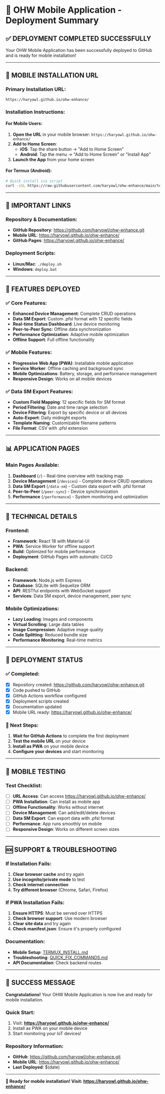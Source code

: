 # 🚀 OHW Mobile Application - Deployment Summary

## ✅ **DEPLOYMENT COMPLETED SUCCESSFULLY**

Your OHW Mobile Application has been successfully deployed to GitHub and is ready for mobile installation!

---

## 📱 **MOBILE INSTALLATION URL**

### **Primary Installation URL:**
```
https://haryowl.github.io/ohw-enhance/
```

### **Installation Instructions:**

#### **For Mobile Users:**
1. **Open the URL** in your mobile browser: `https://haryowl.github.io/ohw-enhance/`
2. **Add to Home Screen**:
   - **iOS**: Tap the share button → "Add to Home Screen"
   - **Android**: Tap the menu → "Add to Home Screen" or "Install App"
3. **Launch the App** from your home screen

#### **For Termux (Android):**
```bash
# Quick install via script
curl -sSL https://raw.githubusercontent.com/haryowl/ohw-enhance/main/termux-quick-start.sh | bash
```

---

## 🔗 **IMPORTANT LINKS**

### **Repository & Documentation:**
- **GitHub Repository**: https://github.com/haryowl/ohw-enhance.git
- **Mobile URL**: https://haryowl.github.io/ohw-enhance/
- **GitHub Pages**: https://haryowl.github.io/ohw-enhance/

### **Deployment Scripts:**
- **Linux/Mac**: `./deploy.sh`
- **Windows**: `deploy.bat`

---

## 🌟 **FEATURES DEPLOYED**

### **✅ Core Features:**
- **Enhanced Device Management**: Complete CRUD operations
- **Data SM Export**: Custom .pfsl format with 12 specific fields
- **Real-time Status Dashboard**: Live device monitoring
- **Peer-to-Peer Sync**: Offline data synchronization
- **Performance Optimization**: Adaptive mobile optimization
- **Offline Support**: Full offline functionality

### **✅ Mobile Features:**
- **Progressive Web App (PWA)**: Installable mobile application
- **Service Worker**: Offline caching and background sync
- **Mobile Optimizations**: Battery, storage, and performance management
- **Responsive Design**: Works on all mobile devices

### **✅ Data SM Export Features:**
- **Custom Field Mapping**: 12 specific fields for SM format
- **Period Filtering**: Date and time range selection
- **Device Filtering**: Export by specific device or all devices
- **Auto-Export**: Daily midnight exports
- **Template Naming**: Customizable filename patterns
- **File Format**: CSV with .pfsl extension

---

## 📊 **APPLICATION PAGES**

### **Main Pages Available:**
1. **Dashboard** (`/`) - Real-time overview with tracking map
2. **Device Management** (`/devices`) - Complete device CRUD operations
3. **Data SM Export** (`/data-sm`) - Custom data export with .pfsl format
4. **Peer-to-Peer** (`/peer-sync`) - Device synchronization
5. **Performance** (`/performance`) - System monitoring and optimization

---

## 🔧 **TECHNICAL DETAILS**

### **Frontend:**
- **Framework**: React 18 with Material-UI
- **PWA**: Service Worker for offline support
- **Build**: Optimized for mobile performance
- **Deployment**: GitHub Pages with automatic CI/CD

### **Backend:**
- **Framework**: Node.js with Express
- **Database**: SQLite with Sequelize ORM
- **API**: RESTful endpoints with WebSocket support
- **Services**: Data SM export, device management, peer sync

### **Mobile Optimizations:**
- **Lazy Loading**: Images and components
- **Virtual Scrolling**: Large data tables
- **Image Compression**: Adaptive image quality
- **Code Splitting**: Reduced bundle size
- **Performance Monitoring**: Real-time metrics

---

## 🚀 **DEPLOYMENT STATUS**

### **✅ Completed:**
- [x] Repository created: https://github.com/haryowl/ohw-enhance.git
- [x] Code pushed to GitHub
- [x] GitHub Actions workflow configured
- [x] Deployment scripts created
- [x] Documentation updated
- [x] Mobile URL ready: https://haryowl.github.io/ohw-enhance/

### **🔄 Next Steps:**
1. **Wait for GitHub Actions** to complete the first deployment
2. **Test the mobile URL** on your device
3. **Install as PWA** on your mobile device
4. **Configure your devices** and start monitoring

---

## 📱 **MOBILE TESTING**

### **Test Checklist:**
- [ ] **URL Access**: Can access https://haryowl.github.io/ohw-enhance/
- [ ] **PWA Installation**: Can install as mobile app
- [ ] **Offline Functionality**: Works without internet
- [ ] **Device Management**: Can add/edit/delete devices
- [ ] **Data SM Export**: Can export data with .pfsl format
- [ ] **Performance**: App runs smoothly on mobile
- [ ] **Responsive Design**: Works on different screen sizes

---

## 🆘 **SUPPORT & TROUBLESHOOTING**

### **If Installation Fails:**
1. **Clear browser cache** and try again
2. **Use incognito/private mode** to test
3. **Check internet connection**
4. **Try different browser** (Chrome, Safari, Firefox)

### **If PWA Installation Fails:**
1. **Ensure HTTPS**: Must be served over HTTPS
2. **Check browser support**: Use modern browser
3. **Clear site data** and try again
4. **Check manifest.json**: Ensure it's properly configured

### **Documentation:**
- **Mobile Setup**: [TERMUX_INSTALL.md](TERMUX_INSTALL.md)
- **Troubleshooting**: [QUICK_FIX_COMMANDS.md](QUICK_FIX_COMMANDS.md)
- **API Documentation**: Check backend routes

---

## 🎉 **SUCCESS MESSAGE**

**Congratulations!** Your OHW Mobile Application is now live and ready for mobile installation.

### **Quick Start:**
1. Visit: **https://haryowl.github.io/ohw-enhance/**
2. Install as PWA on your mobile device
3. Start monitoring your IoT devices!

### **Repository Information:**
- **GitHub**: https://github.com/haryowl/ohw-enhance.git
- **Mobile URL**: https://haryowl.github.io/ohw-enhance/
- **Last Deployed**: $(date)

---

**🎯 Ready for mobile installation! Visit: https://haryowl.github.io/ohw-enhance/**
